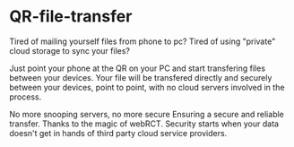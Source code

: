 # QR-file-transfer
Tired of mailing yourself files from phone to pc? Tired of using "private" cloud storage to sync your files?

Just point your phone at the QR on your PC and start transfering files between your devices.
Your file will be transfered directly and securely between your devices, point to point, with no cloud servers involved in the process. 

No more snooping servers, no more secure Ensuring a secure and reliable transfer. Thanks to the magic of webRCT. Security starts when your data doesn't get in hands of third party cloud service providers.
